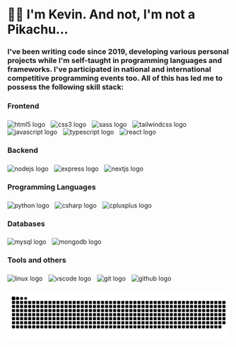 <h1 align="left">👋🏻 I'm Kevin. And not, I'm not a Pikachu...</h1>

###

<h3 align="left">I've been writing code since 2019, developing various personal projects while I'm self-taught in programming languages and frameworks. I've participated in national and international competitive programming events too. All of this has led me to possess the following skill stack:</h3>

###

<h3 align="left">Frontend</h3>

###

<div align="left">
  <img src="https://skillicons.dev/icons?i=html" height="66" alt="html5 logo"  />
  <img width="5" />
  <img src="https://skillicons.dev/icons?i=css" height="66" alt="css3 logo"  />
  <img width="5" />
  <img src="https://skillicons.dev/icons?i=sass" height="66" alt="sass logo"  />
  <img width="5" />
  <img src="https://skillicons.dev/icons?i=tailwind" height="66" alt="tailwindcss logo"  />
  <img width="5" />
  <img src="https://skillicons.dev/icons?i=js" height="66" alt="javascript logo"  />
  <img width="5" />
  <img src="https://skillicons.dev/icons?i=ts" height="66" alt="typescript logo"  />
  <img width="5" />
  <img src="https://skillicons.dev/icons?i=react" height="66" alt="react logo"  />
</div>

###

<h3 align="left">Backend</h3>

###

<div align="left">
  <img src="https://skillicons.dev/icons?i=nodejs" height="66" alt="nodejs logo"  />
  <img width="5" />
  <img src="https://skillicons.dev/icons?i=express" height="66" alt="express logo"  />
  <img width="5" />
  <img src="https://skillicons.dev/icons?i=nextjs" height="66" alt="nextjs logo"  />
</div>

###

<h3 align="left">Programming Languages</h3>

###

<div align="left">
  <img src="https://skillicons.dev/icons?i=py" height="66" alt="python logo"  />
  <img width="5" />
  <img src="https://skillicons.dev/icons?i=cs" height="66" alt="csharp logo"  />
  <img width="5" />
  <img src="https://skillicons.dev/icons?i=cpp" height="66" alt="cplusplus logo"  />
</div>

###

<h3 align="left">Databases</h3>

###

<div align="left">
  <img src="https://skillicons.dev/icons?i=mysql" height="66" alt="mysql logo"  />
  <img width="5" />
  <img src="https://skillicons.dev/icons?i=mongodb" height="66" alt="mongodb logo"  />
</div>

###

<h3 align="left">Tools and others</h3>

###

<div align="left">
  <img src="https://skillicons.dev/icons?i=linux" height="66" alt="linux logo"  />
  <img width="5" />
  <img src="https://skillicons.dev/icons?i=vscode" height="66" alt="vscode logo"  />
  <img width="5" />
  <img src="https://skillicons.dev/icons?i=git" height="66" alt="git logo"  />
  <img width="5" />
  <img src="https://skillicons.dev/icons?i=github" height="66" alt="github logo"  />
</div>

###

<img src="https://raw.githubusercontent.com/kevydev/kevydev/output/snake.svg" alt="Snake animation" />

###
